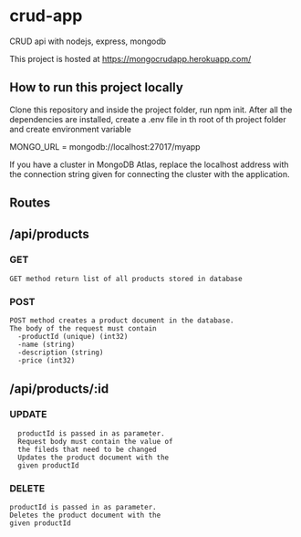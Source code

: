# crud-app
CRUD api with nodejs, express, mongodb

This project is hosted at 
https://mongocrudapp.herokuapp.com/

## How to run this project locally

Clone this repository and inside the project folder,
run npm init.
After all the dependencies are installed, create a 
.env file in th root of th project folder
and create environment variable 

MONGO_URL = mongodb://localhost:27017/myapp

If you have a cluster in MongoDB Atlas, replace the
localhost address with the connection string given for
connecting the cluster with the application.

## Routes 

## /api/products
  
  ### GET
    GET method return list of all products stored in database
  ### POST
    POST method creates a product document in the database.
    The body of the request must contain 
      -productId (unique) (int32)
      -name (string)
      -description (string)
      -price (int32)

## /api/products/:id
    
   ### UPDATE 
      productId is passed in as parameter. 
      Request body must contain the value of 
      the fileds that need to be changed
      Updates the product document with the 
      given productId
    
   ### DELETE
    productId is passed in as parameter.
    Deletes the product document with the 
    given productId
   
    
      
